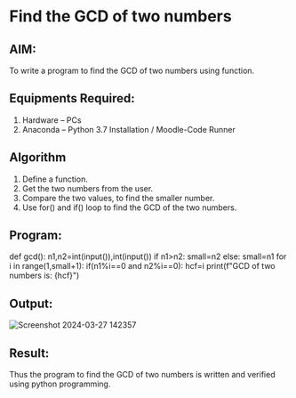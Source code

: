 # Find the GCD of two numbers

## AIM:
To write a program to find the GCD of two numbers using function.

## Equipments Required:
1. Hardware – PCs
2. Anaconda – Python 3.7 Installation / Moodle-Code Runner

## Algorithm
1. Define a function.
2. Get the two numbers from the user.
3. Compare the two values, to find the smaller number.
4. Use for() and if() loop to find the GCD of the two numbers.

## Program:
def gcd():
    n1,n2=int(input()),int(input())
    if n1>n2:
        small=n2
    else:
        small=n1
    for i in range(1,small+1):
        if(n1%i==0 and n2%i==0):
            hcf=i
    print(f"GCD of two numbers is: {hcf}")

## Output:

![Screenshot 2024-03-27 142357](https://github.com/SadhanaShreee/GCD-of-two-numbers/assets/144517664/cef12a0a-1e85-4c5d-b330-a24b4a40adfd)


## Result:
Thus the program to find the GCD of two numbers is written and verified using python programming.
